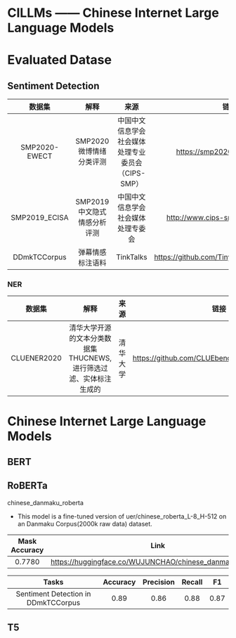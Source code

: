 # CILLMs —— Chinese Internet Large Language Models

# Evaluated Datase

## Sentiment Detection

| 数据集 | 解释 | 来源 | 链接 |
|:-------------:|:-----:|:-----:|:-----:|
| SMP2020-EWECT | SMP2020微博情绪分类评测 | 中国中文信息学会社会媒体处理专业委员会（CIPS-SMP） | https://smp2020ewect.github.io |
| SMP2019_ECISA	| SMP2019中文隐式情感分析评测 | 中国中文信息学会社会媒体处理专委会 | http://www.cips-smp.org/smp_data/5 |
| DDmkTCCorpus	| 弹幕情感标注语料 | TinkTalks | https://github.com/TinyTalks/DDmkTCCorpus |

### NER

| 数据集 | 解释 | 来源 | 链接 |
|:-------------:|:-----:|:-----:|:-----:|
| CLUENER2020 | 清华大学开源的文本分类数据集THUCNEWS,进行筛选过滤、实体标注生成的 | 清华大学 | https://github.com/CLUEbenchmark/CLUENER2020 |


# Chinese Internet Large Language Models

## BERT

## RoBERTa

chinese_danmaku_roberta
- This model is a fine-tuned version of uer/chinese_roberta_L-8_H-512 on an Danmaku Corpus(2000k raw data) dataset.

| Mask Accuracy | Link |
|:-------------:|:-----:|
| 0.7780 | https://huggingface.co/WUJUNCHAO/chinese_danmaku_roberta |

| Tasks | Accuracy | Precision | Recall | F1 |
|:-----:|:-----:|:-----:|:-----:|:-----:|
| Sentiment Detection in DDmkTCCorpus | 0.89 | 0.86 | 0.88 | 0.87 |
  


## T5
